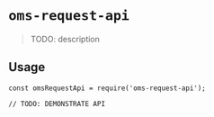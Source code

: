 # `oms-request-api`

> TODO: description

## Usage

```
const omsRequestApi = require('oms-request-api');

// TODO: DEMONSTRATE API
```
